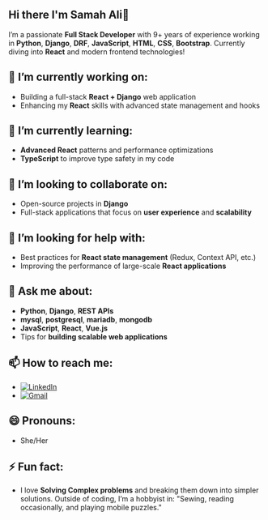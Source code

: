## Hi there I'm Samah Ali👋
I’m a passionate **Full Stack Developer** with 9+ years of experience working in **Python**, **Django**, **DRF**, **JavaScript**, **HTML**, **CSS**, **Bootstrap**. Currently diving into **React** and modern frontend technologies!

<!--
**samahali/samahali** is a ✨ _special_ ✨ repository because its `README.md` (this file) appears on your GitHub profile.

Here are some ideas to get you started:

- 🔭 I’m currently working on ...
- 🌱 I’m currently learning ...
- 👯 I’m looking to collaborate on ...
- 🤔 I’m looking for help with ...
- 💬 Ask me about ...
- 📫 How to reach me: ...
- 😄 Pronouns: ...
- ⚡ Fun fact: ...
-->
  ## 🔭 I’m currently working on: 
  - Building a full-stack **React + Django** web application
  - Enhancing my **React** skills with advanced state management and hooks
  ## 🌱 I’m currently learning:
  - **Advanced React** patterns and performance optimizations
  - **TypeScript** to improve type safety in my code
  ## 👯 I’m looking to collaborate on:
  - Open-source projects in **Django**
  - Full-stack applications that focus on **user experience** and **scalability**
  ## 🤔 I’m looking for help with:
  - Best practices for **React state management** (Redux, Context API, etc.)
  - Improving the performance of large-scale **React applications**
  ## 💬 Ask me about:
  - **Python**, **Django**, **REST APIs**
  - **mysql**, **postgresql**, **mariadb**, **mongodb**
  - **JavaScript**, **React**, **Vue.js**
  - Tips for **building scalable web applications**
  ## 📫 How to reach me:
  - [![LinkedIn](https://img.shields.io/badge/LinkedIn-0A66C2?style=flat&logo=linkedin&logoColor=white)](https://www.linkedin.com/in/samah-ali-software-developer/)
  - [![Gmail](https://img.shields.io/badge/Gmail-D14836?style=flat&logo=gmail&logoColor=white)](mailto:samahali9226@gmail.com)
  ## 😄 Pronouns:
  - She/Her
  ## ⚡ Fun fact:
  - I love **Solving Complex problems** and breaking them down into simpler solutions. Outside of coding, I’m a hobbyist in: "Sewing, reading occasionally, and playing mobile puzzles."

